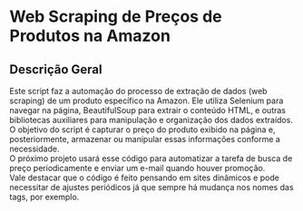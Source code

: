 # Web Scraping de Preços de Produtos na Amazon
## Descrição Geral
Este script faz a automação do processo de extração de dados (web scraping) de um produto específico na Amazon. Ele utiliza Selenium para navegar na página, BeautifulSoup para extrair o conteúdo HTML, e outras bibliotecas auxiliares para manipulação e organização dos dados extraídos.
<br>O objetivo do script é capturar o preço do produto exibido na página e, posteriormente, armazenar ou manipular essas informações conforme a necessidade.
<br>O próximo projeto usará esse código para automatizar a tarefa de busca de preço periodicamente e enviar um e-mail quando houver promoção.
<br>Vale destacar que o código é feito pensando em sites dinâmicos e pode necessitar de ajustes periódicos já que sempre há mudança nos nomes das tags, por exemplo.
